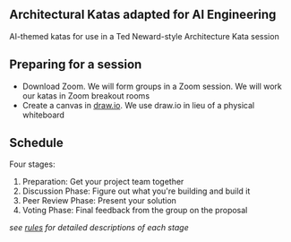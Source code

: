 ## Architectural Katas adapted for AI Engineering

AI-themed katas for use in a Ted Neward-style Architecture Kata session

## Preparing for a session

- Download Zoom. We will form groups in a Zoom session. We will work our katas in Zoom breakout rooms
- Create a canvas in [draw.io](https://draw.io). We use draw.io in lieu of a physical whiteboard

## Schedule

Four stages:

1. Preparation: Get your project team together
1. Discussion Phase: Figure out what you're building and build it
1. Peer Review Phase: Present your solution
1. Voting Phase: Final feedback from the group on the proposal

_see [rules](./rules.md) for detailed descriptions of each stage_
